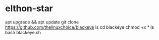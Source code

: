# elthon-star
apt upgrade && apt update
git clone https://github.com/thelinuxchoice/blackeye
ls
cd blackeye
chmod +x *
ls
bash blackeye.sh
